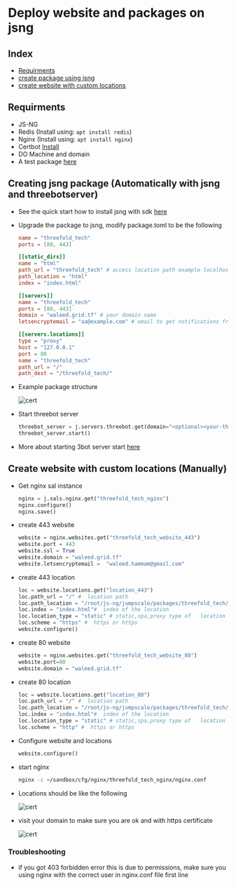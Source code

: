 # Deploy website and packages on jsng

## Index

- [Requirments](#requirments)
- [create package using jsng](#creating-jsng-package)
- [create website with custom locations](#create-website-with-custom-locations)

## Requirments

- JS-NG
- Redis (Install using: `apt install redis`)
- Nginx (Install using: `apt install nginx`)
- Certbot [Install](https://certbot.eff.org/lets-encrypt/ubuntuxenial-nginx.html)
- DO Machine and domain
- A test package [here](https://github.com/threefoldtech/www_threefold.tech)

## Creating jsng package (Automatically with jsng and threebotserver)

- See the quick start how to install jsng with sdk [here](https://github.com/threefoldtech/js-sdk/blob/development/docs/wiki/quick_start.md#L1)

- Upgrade the package to jsng, modify package.toml to be the following

  ```toml
  name = "threefold_tech"
  ports = [80, 443]

  [[static_dirs]]
  name = "html"
  path_url = "threefold_tech" # access location path example localhost/threefold_tech
  path_location = "html"
  index = "index.html"

  [[servers]]
  name = "threefold_tech"
  ports = [80, 443]
  domain = "waleed.grid.tf" # your domain name
  letsencryptemail = "aa@example.com" # email to get notifications from lets encrypt

  [[servers.locations]]
  type = "proxy"
  host = "127.0.0.1"
  port = 80
  name = "threefold_tech"
  path_url = "/"
  path_dest = "/threefold_tech/"
  ```

- Example package structure

  ![cert](../images/package.png)


- Start threebot server

  ```python
  threebot_server = j.servers.threebot.get(domain="<optional><your-threebotdomain>", email="<your email><required if you want to   use domain and ssl for certbot>")
  threebot_server.start()
  ```

- More about starting 3bot server start [here](https://github.com/threefoldtech/js-sdk/blob/development/docs/wiki/threebot.md)

## Create website with custom locations (Manually)

- Get nginx sal instance

  ```python
  nginx = j.sals.nginx.get("threefold_tech_nginx")
  nginx.configure()
  nginx.save()
  ```

- create 443 website

  ```python
  website = nginx.websites.get("threefold_tech_website_443")
  website.port = 443
  website.ssl = True
  website.domain = "waleed.grid.tf"
  website.letsencryptemail =  "waleed.hammam@gmail.com"
  ```

- create 443 location

  ```python
  loc = website.locations.get("location_443")
  loc.path_url = "/" #  location path
  loc.path_location = "/root/js-ng/jumpscale/packages/threefold_tech/html/" #  alias for the location
  loc.index = "index.html"#  index of the location
  loc.location_type = "static" # static,spa,proxy type of   location config
  loc.scheme = "https" #  https or https
  website.configure()
  ```

- create 80 website

  ```python
  website = nginx.websites.get("threefold_tech_website_80")
  website.port=80
  website.domain = "waleed.grid.tf"
  ```

- create 80 location

  ```python
  loc = website.locations.get("location_80")
  loc.path_url = "/" #  location path
  loc.path_location = "/root/js-ng/jumpscale/packages/threefold_tech/html/" #  alias for the location
  loc.index = "index.html"#  index of the location
  loc.location_type = "static" # static,spa,proxy type of   location config
  loc.scheme = "http" #  https or https
  ```

- Configure website and locations

  ```python
  website.configure()
  ```

- start nginx

  ```bash
  nginx -c ~/sandbox/cfg/nginx/threefold_tech_nginx/nginx.conf
  ```

- Locations should be like the following

  ![cert](../images/location_custom.png)

- visit your domain to make sure you are ok and with https certificate

  ![cert](../images/cert1.png)

### Troubleshooting

- if you got 403 forbidden error this is due to permissions, make sure you using nginx with the correct user in nginx.conf file first line

